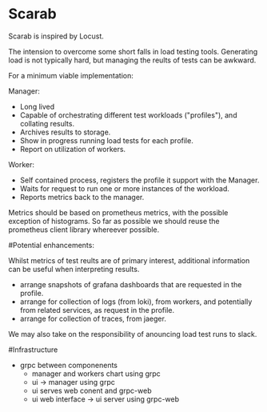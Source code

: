 # Scarab

Scarab is inspired by Locust.

The intension to overcome some short falls in load testing tools.  Generating
load is not typically hard, but managing the reults of tests can be awkward.

For a minimum viable implementation:

Manager:
- Long lived
- Capable of orchestrating different test workloads ("profiles"), and collating
  results.
- Archives results to storage.
- Show in progress running load tests for each profile.
- Report on utilization of workers.

Worker:
- Self contained process, registers the profile it support with the Manager.
- Waits for request to run one or more instances of the workload.
- Reports metrics back to the manager.

Metrics should be based on prometheus metrics, with the possible exception of
histograms. So far as possible we should reuse the prometheus client library
whereever possible.

#Potential enhancements:

Whilst metrics of test reults are of primary interest, additional information
can be useful when interpreting results.

- arrange snapshots of grafana dashboards that are requested in the profile.
- arrange for collection of logs (from loki), from workers, and potentially
  from related services, as request in the profile.
- arrange for collection of traces, from jaeger.

We may also take on the responsibility of anouncing load test runs to slack.

#Infrastructure

- grpc between componenents
  - manager and workers chart using grpc
  - ui -> manager using grpc
  - ui serves web conent and grpc-web
  - ui web interface -> ui server using grpc-web
